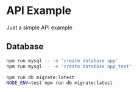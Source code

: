 # API Example

Just a simple API example

## Database

```bash
npm run mysql -- -e 'create database app'
npm run mysql -- -e 'create database app_test'

npm run db migrate:latest
NODE_ENV=test npm run db migrate:latest
```
